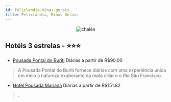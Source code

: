 ```yaml
---
id: felixlandia-minas-gerais
title: Felixlândia, Minas Gerais
---
```


<center><img src="https://static.hotelurbano.com/reservas/prod0/17/17311/5d8d0ec60606e_pousada-pontal-do-buriti.jpg" alt="chalés" /></center>


## Hotéis 3 estrelas - ⭐️⭐️⭐️

-    [Pousada Pontal do Buriti](https://www.hurb.com/hoteis/felixlandia/pousada-pontal-do-buriti-17311?cmp=18055) Diárias a partir de R$90.00
   > A Pousada Pontal do Buriti fornece diárias com uma experiência única em meio a natureza exuberante da mata ciliar e o Rio São Francisco.
-    [Hotel Pousada Mariana](https://www.hurb.com/hoteis/felixlandia/hotel-pousada-mariana-8896?cmp=18055) Diárias a partir de R$151.82
   > .
